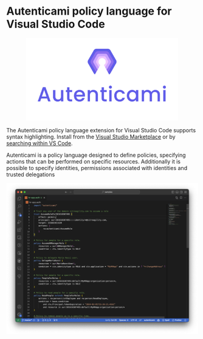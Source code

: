# Autenticami policy language for Visual Studio Code

<p align="center">
  <img src="https://raw.githubusercontent.com/autenticami/autenticami-vscode/main/assets/logo/transparent-txt/transparent-txt-2lines.png" class="center" width="400px" height="auto"/>
</p>

The Autenticami policy language extension for Visual Studio Code supports syntax highlighting.  Install from the [Visual Studio Marketplace](https://marketplace.visualstudio.com/items?itemName=autenticami-community.autenticami) or by [searching within VS Code](https://code.visualstudio.com/docs/editor/extension-gallery#_search-for-an-extension).

Autenticami is a policy language designed to define policies, specifying actions that can be performed on specific resources. Additionally it is possible to specify identities, permissions associated with identities and trusted delegations

![autenticami](https://raw.githubusercontent.com/autenticami/autenticami-vscode/main/assets/autenticami-vscode-sample.png)
